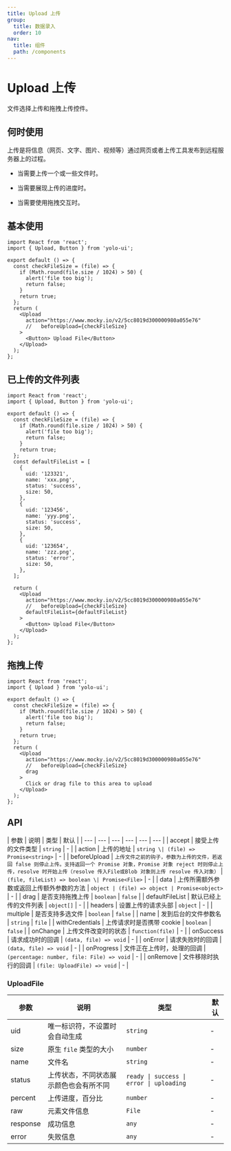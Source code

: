 ```yaml
---
title: Upload 上传
group:
  title: 数据录入
  order: 10
nav:
  title: 组件
  path: /components
---
```


# Upload 上传

文件选择上传和拖拽上传控件。

## 何时使用

上传是将信息（网页、文字、图片、视频等）通过网页或者上传工具发布到远程服务器上的过程。

- 当需要上传一个或一些文件时。

- 当需要展现上传的进度时。

- 当需要使用拖拽交互时。

## 基本使用

```tsx
import React from 'react';
import { Upload, Button } from 'yolo-ui';

export default () => {
  const checkFileSize = (file) => {
    if (Math.round(file.size / 1024) > 50) {
      alert('file too big');
      return false;
    }
    return true;
  };
  return (
    <Upload
      action="https://www.mocky.io/v2/5cc8019d300000980a055e76"
      //   beforeUpload={checkFileSize}
    >
      <Button> Upload File</Button>
    </Upload>
  );
};
```

## 已上传的文件列表

```tsx
import React from 'react';
import { Upload, Button } from 'yolo-ui';

export default () => {
  const checkFileSize = (file) => {
    if (Math.round(file.size / 1024) > 50) {
      alert('file too big');
      return false;
    }
    return true;
  };
  const defaultFileList = [
    {
      uid: '123321',
      name: 'xxx.png',
      status: 'success',
      size: 50,
    },
    {
      uid: '123456',
      name: 'yyy.png',
      status: 'success',
      size: 50,
    },
    {
      uid: '123654',
      name: 'zzz.png',
      status: 'error',
      size: 50,
    },
  ];

  return (
    <Upload
      action="https://www.mocky.io/v2/5cc8019d300000980a055e76"
      //   beforeUpload={checkFileSize}
      defaultFileList={defaultFileList}
    >
      <Button> Upload File</Button>
    </Upload>
  );
};
```

## 拖拽上传

```tsx
import React from 'react';
import { Upload } from 'yolo-ui';

export default () => {
  const checkFileSize = (file) => {
    if (Math.round(file.size / 1024) > 50) {
      alert('file too big');
      return false;
    }
    return true;
  };
  return (
    <Upload
      action="https://www.mocky.io/v2/5cc8019d300000980a055e76"
      //   beforeUpload={checkFileSize}
      drag
    >
      Click or drag file to this area to upload
    </Upload>
  );
};
```

## API

| 参数 | 说明 | 类型 | 默认 |
| --- | --- | --- | --- | --- | --- |
| accept | 接受上传的文件类型 | `string` | - |
| action | 上传的地址 | `string \| (file) => Promise<string>` | - |
| beforeUpload | `上传文件之前的钩子，参数为上传的文件，若返回 false 则停止上传。支持返回一个 Promise 对象，Promise 对象 reject 时则停止上传，resolve 时开始上传（resolve 传入File或Blob 对象则上传 resolve 传入对象）` | `(file, fileList) => boolean \| Promise<File>` | - |
| data | 上传所需额外参数或返回上传额外参数的方法 | `object | (file) => object | Promise<object>` | - |
| drag | 是否支持拖拽上传 | `boolean` | `false` |
| defaultFileList | 默认已经上传的文件列表 | `object[]` | - |
| headers | 设置上传的请求头部 | `object` | - |
| multiple | 是否支持多选文件 | `boolean` | `false` |
| name | 发到后台的文件参数名 | `string` | `file` |
| withCredentials | 上传请求时是否携带 cookie | `boolean` | `false` |
| onChange | 上传文件改变时的状态 | `function(file)` | - |
| onSuccess | 请求成功时的回调 | `(data, file) => void` | - |
| onError | 请求失败时的回调 | `(data, file) => void` | - |
| onProgress | 文件正在上传时，处理的回调 | `(percentage: number, file: File) => void` | - |
| onRemove | 文件移除时执行的回调 | `(file: UploadFile) => void` | - |

### UploadFile

| 参数 | 说明 | 类型 | 默认 |
| --- | --- | --- | --- |
| uid | 唯一标识符，不设置时会自动生成 | `string` | - |
| size | 原生 `file` 类型的大小 | `number` | - |
| name | 文件名 | `string` | - |
| status | 上传状态，不同状态展示颜色也会有所不同 | `ready \| success \| error \| uploading` | - |
| percent | 上传进度，百分比 | `number` | - |
| raw | 元素文件信息 | `File` | - |
| response | 成功信息 | `any` | - |
| error | 失败信息 | `any` | - |

